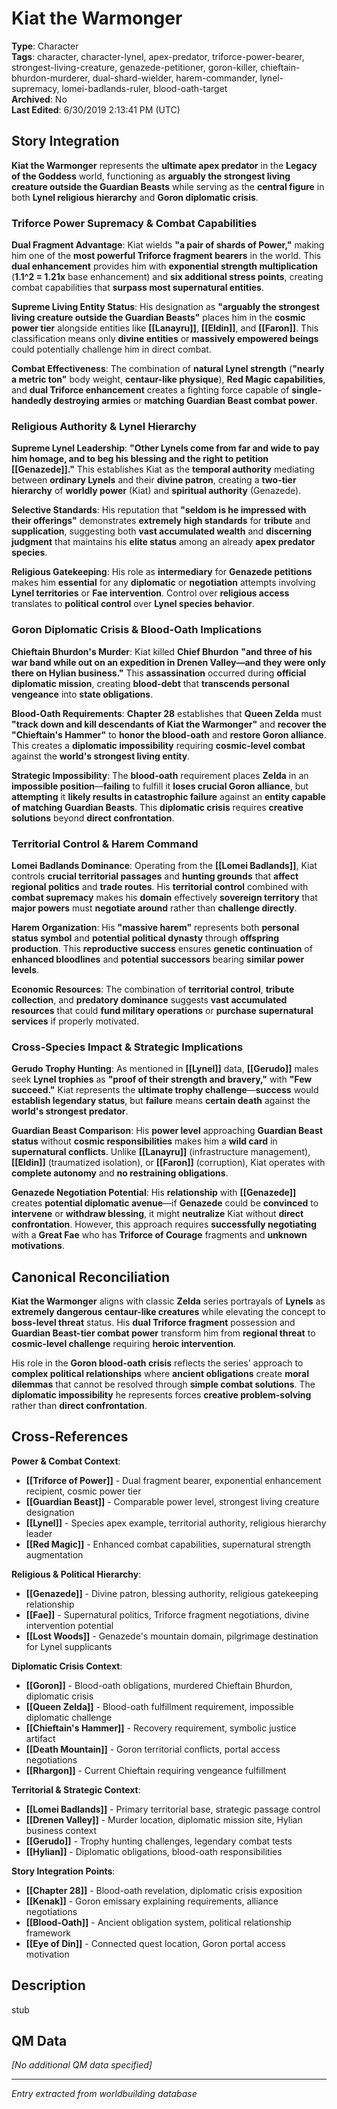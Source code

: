 # Kiat the Warmonger

**Type**: Character  
**Tags**: character, character-lynel, apex-predator, triforce-power-bearer, strongest-living-creature, genazede-petitioner, goron-killer, chieftain-bhurdon-murderer, dual-shard-wielder, harem-commander, lynel-supremacy, lomei-badlands-ruler, blood-oath-target  
**Archived**: No  
**Last Edited**: 6/30/2019 2:13:41 PM (UTC)

## Story Integration

**Kiat the Warmonger** represents the **ultimate apex predator** in the **Legacy of the Goddess** world, functioning as **arguably the strongest living creature outside the Guardian Beasts** while serving as the **central figure** in both **Lynel religious hierarchy** and **Goron diplomatic crisis**.

### Triforce Power Supremacy & Combat Capabilities
**Dual Fragment Advantage**: Kiat wields **"a pair of shards of Power,"** making him one of the **most powerful Triforce fragment bearers** in the world. This **dual enhancement** provides him with **exponential strength multiplication** (**1.1^2 = 1.21x** base enhancement) and **six additional stress points**, creating combat capabilities that **surpass most supernatural entities**.

**Supreme Living Entity Status**: His designation as **"arguably the strongest living creature outside the Guardian Beasts"** places him in the **cosmic power tier** alongside entities like **[[Lanayru]]**, **[[Eldin]]**, and **[[Faron]]**. This classification means only **divine entities** or **massively empowered beings** could potentially challenge him in direct combat.

**Combat Effectiveness**: The combination of **natural Lynel strength** (**"nearly a metric ton"** body weight, **centaur-like physique**), **Red Magic capabilities**, and **dual Triforce enhancement** creates a fighting force capable of **single-handedly destroying armies** or **matching Guardian Beast combat power**.

### Religious Authority & Lynel Hierarchy
**Supreme Lynel Leadership**: **"Other Lynels come from far and wide to pay him homage, and to beg his blessing and the right to petition [[Genazede]]."** This establishes Kiat as the **temporal authority** mediating between **ordinary Lynels** and their **divine patron**, creating a **two-tier hierarchy** of **worldly power** (Kiat) and **spiritual authority** (Genazede).

**Selective Standards**: His reputation that **"seldom is he impressed with their offerings"** demonstrates **extremely high standards** for **tribute** and **supplication**, suggesting both **vast accumulated wealth** and **discerning judgment** that maintains his **elite status** among an already **apex predator species**.

**Religious Gatekeeping**: His role as **intermediary** for **Genazede petitions** makes him **essential** for any **diplomatic** or **negotiation** attempts involving **Lynel territories** or **Fae intervention**. Control over **religious access** translates to **political control** over **Lynel species behavior**.

### Goron Diplomatic Crisis & Blood-Oath Implications
**Chieftain Bhurdon's Murder**: Kiat killed **Chief Bhurdon** **"and three of his war band while out on an expedition in Drenen Valley—and they were only there on Hylian business."** This **assassination** occurred during **official diplomatic mission**, creating **blood-debt** that **transcends personal vengeance** into **state obligations**.

**Blood-Oath Requirements**: **Chapter 28** establishes that **Queen Zelda** must **"track down and kill descendants of Kiat the Warmonger"** and **recover the "Chieftain's Hammer"** to **honor the blood-oath** and **restore Goron alliance**. This creates a **diplomatic impossibility** requiring **cosmic-level combat** against the **world's strongest living entity**.

**Strategic Impossibility**: The **blood-oath** requirement places **Zelda** in an **impossible position**—**failing** to fulfill it **loses crucial Goron alliance**, but **attempting** it **likely results in catastrophic failure** against an **entity capable of matching Guardian Beasts**. This **diplomatic crisis** requires **creative solutions** beyond **direct confrontation**.

### Territorial Control & Harem Command
**Lomei Badlands Dominance**: Operating from the **[[Lomei Badlands]]**, Kiat controls **crucial territorial passages** and **hunting grounds** that **affect regional politics** and **trade routes**. His **territorial control** combined with **combat supremacy** makes his **domain** effectively **sovereign territory** that **major powers** must **negotiate around** rather than **challenge directly**.

**Harem Organization**: His **"massive harem"** represents both **personal status symbol** and **potential political dynasty** through **offspring production**. This **reproductive success** ensures **genetic continuation** of **enhanced bloodlines** and **potential successors** bearing **similar power levels**.

**Economic Resources**: The combination of **territorial control**, **tribute collection**, and **predatory dominance** suggests **vast accumulated resources** that could **fund military operations** or **purchase supernatural services** if properly motivated.

### Cross-Species Impact & Strategic Implications
**Gerudo Trophy Hunting**: As mentioned in **[[Lynel]]** data, **[[Gerudo]]** males seek **Lynel trophies** as **"proof of their strength and bravery,"** with **"Few succeed."** Kiat represents the **ultimate trophy challenge**—**success** would **establish legendary status**, but **failure** means **certain death** against the **world's strongest predator**.

**Guardian Beast Comparison**: His **power level** approaching **Guardian Beast status** without **cosmic responsibilities** makes him a **wild card** in **supernatural conflicts**. Unlike **[[Lanayru]]** (infrastructure management), **[[Eldin]]** (traumatized isolation), or **[[Faron]]** (corruption), Kiat operates with **complete autonomy** and **no restraining obligations**.

**Genazede Negotiation Potential**: His **relationship** with **[[Genazede]]** creates **potential diplomatic avenue**—if **Genazede** could be **convinced** to **intervene** or **withdraw blessing**, it might **neutralize** Kiat without **direct confrontation**. However, this approach requires **successfully negotiating** with a **Great Fae** who has **Triforce of Courage** fragments and **unknown motivations**.

## Canonical Reconciliation

**Kiat the Warmonger** aligns with classic **Zelda** series portrayals of **Lynels** as **extremely dangerous centaur-like creatures** while elevating the concept to **boss-level threat** status. His **dual Triforce fragment** possession and **Guardian Beast-tier combat power** transform him from **regional threat** to **cosmic-level challenge** requiring **heroic intervention**.

His role in the **Goron blood-oath crisis** reflects the series' approach to **complex political relationships** where **ancient obligations** create **moral dilemmas** that cannot be resolved through **simple combat solutions**. The **diplomatic impossibility** he represents forces **creative problem-solving** rather than **direct confrontation**.

## Cross-References

**Power & Combat Context**:
- **[[Triforce of Power]]** - Dual fragment bearer, exponential enhancement recipient, cosmic power tier
- **[[Guardian Beast]]** - Comparable power level, strongest living creature designation
- **[[Lynel]]** - Species apex example, territorial authority, religious hierarchy leader
- **[[Red Magic]]** - Enhanced combat capabilities, supernatural strength augmentation

**Religious & Political Hierarchy**:
- **[[Genazede]]** - Divine patron, blessing authority, religious gatekeeping relationship
- **[[Fae]]** - Supernatural politics, Triforce fragment negotiations, divine intervention potential
- **[[Lost Woods]]** - Genazede's mountain domain, pilgrimage destination for Lynel supplicants

**Diplomatic Crisis Context**:
- **[[Goron]]** - Blood-oath obligations, murdered Chieftain Bhurdon, diplomatic crisis
- **[[Queen Zelda]]** - Blood-oath fulfillment requirement, impossible diplomatic challenge
- **[[Chieftain's Hammer]]** - Recovery requirement, symbolic justice artifact
- **[[Death Mountain]]** - Goron territorial conflicts, portal access negotiations
- **[[Rhargon]]** - Current Chieftain requiring vengeance fulfillment

**Territorial & Strategic Context**:
- **[[Lomei Badlands]]** - Primary territorial base, strategic passage control
- **[[Drenen Valley]]** - Murder location, diplomatic mission site, Hylian business context
- **[[Gerudo]]** - Trophy hunting challenges, legendary combat tests
- **[[Hylian]]** - Diplomatic obligations, blood-oath responsibilities

**Story Integration Points**:
- **[[Chapter 28]]** - Blood-oath revelation, diplomatic crisis exposition
- **[[Kenak]]** - Goron emissary explaining requirements, alliance negotiations
- **[[Blood-Oath]]** - Ancient obligation system, political relationship framework
- **[[Eye of Din]]** - Connected quest location, Goron portal access motivation

## Description
stub

## QM Data
*[No additional QM data specified]*

---
*Entry extracted from worldbuilding database*
